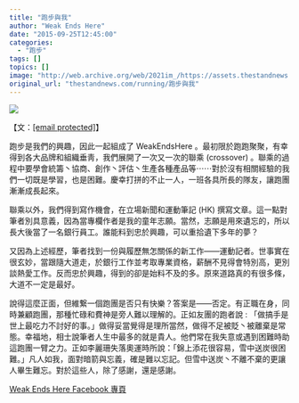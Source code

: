 ```yaml
---
title: "跑步與我"
author: "Weak Ends Here"
date: "2015-09-25T12:45:00"
categories:
  - "跑步"
tags: []
topics: []
image: "http://web.archive.org/web/2021im_/https://assets.thestandnews.com/media/photos/image1_fzHaH.JPG"
original_url: "thestandnews.com/running/跑步與我"
---
```

![](http://web.archive.org/web/2021im_/https://assets.thestandnews.com/media/photos/image1_fzHaH.JPG)

【文：[\[email protected\]](/web/20210710204657/https://www.thestandnews.com/cdn-cgi/l/email-protection)】

跑步是我們的興趣，因此一起組成了 WeakEndsHere 。最初限於跑跑聚聚，有幸得到各大品牌和組織垂靑，我們展開了一次又一次的聯乘 (crossover) 。聯乘的過程中要學會統籌丶協商、創作丶評估丶生產各種產品等⋯⋯對於沒有相關經驗的我們一切既是學習，也是困難。慶幸打拼的不止一人，一班各具所長的隊友，讓跑團漸漸成長起來。

聯乘以外，我們得到寫作機會，在立場新聞和運動筆記 (HK) 撰寫文章。這一點對筆者別具意義，因為當專欄作者是我的童年志願。當然，志願是用來遺忘的，所以長大後當了一名銀行員工。誰能料到忠於興趣，可以重拾遺下多年的夢？

又因為上述經歷，筆者找到一份與履歷無怎關係的新工作——運動記者。世事實在很玄妙，當跟隨大道走，於銀行工作並考取專業資格，薪酬不見得會特別高，更別談熱愛工作。反而忠於興趣，得到的卻是始料不及的多。原來道路真的有很多條，大道不一定是最好。

說得這麼正面，但維繋一個跑團是否只有快樂？答案是——否定。有正職在身，同時兼顧跑團，那種忙碌和費神是旁人難以理解的。正如友團的跑者說 : 「做搞手是世上最吃力不討好的事。」做得妥當覺得是理所當然，做得不足被貶丶被離棄是常態。幸福地，相士說筆者人生中最多的就是貴人。他們常在我失意或遇到困難時助這跑團一臂之力。正如李麗珊失落奧運時所說：「錦上添花很容易，雪中送炭很困難。」凡人如我，面對暗箭與忘義，確是難以忘記。但雪中送炭丶不離不棄的更讓人畢生難忘。對於這些人，除了感謝，還是感謝。

[Weak Ends Here Facebook 專頁](http://web.archive.org/web/20210710204657/https://www.facebook.com/pages/Weak-Ends-Here/753770388079839)